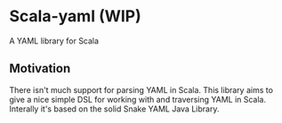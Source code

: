 # Scala-yaml (WIP)

A YAML library for Scala

## Motivation

There isn't much support for parsing YAML in Scala. This library aims to give a nice simple DSL for working with and
traversing YAML in Scala. Interally it's based on the solid Snake YAML Java Library.

